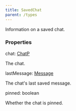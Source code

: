 ```yaml
---
title: SavedChat
parent: /types
---
```


Information on a saved chat.

### Properties

<div class="flex flex-col gap-3"><div><div class="flex gap-2"><div class="font-mono p" id="p_chat" data-anchor><span class="font-bold">chat</span><span class="opacity-50">:</span> <a href="/types/chatp"  >ChatP</a></div></div><div class="pl-3"><div class="no-margin">

The chat.

</div></div></div><div><div class="flex gap-2"><div class="font-mono p" id="p_lastMessage" data-anchor><span class="font-bold">lastMessage</span><span class="opacity-50">:</span> <a href="/types/message"  >Message</a></div></div><div class="pl-3"><div class="no-margin">

The chat's last saved message.

</div></div></div><div><div class="flex gap-2"><div class="font-mono p" id="p_pinned" data-anchor><span class="font-bold">pinned</span><span class="opacity-50">:</span> <span>boolean</span></div></div><div class="pl-3"><div class="no-margin">

Whether the chat is pinned.

</div></div></div></div>

